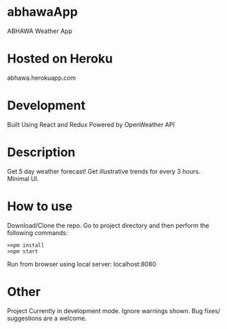 # abhawaApp
ABHAWA Weather App

# Hosted on Heroku
abhawa.herokuapp.com

# Development
Built Using React and Redux
Powered by OpenWeather API

# Description
Get 5 day weather forecast!
Get illustrative trends for every 3 hours.
Minimal UI.

# How to use
Download/Clone the repo. Go to project directory and then perform the following commands:
```
>npm install
>npm start

```
Run from browser using local server: localhost:8080

# Other
Project Currently in development mode.
Ignore warnings shown.
Bug fixes/ suggestions are a welcome.



